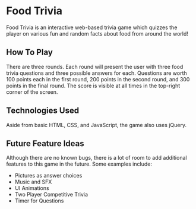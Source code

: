 # Food Trivia

Food Trivia is an interactive web-based trivia game which quizzes the player on various fun and random facts about food from around the world!

## How To Play

There are three rounds. Each round will present the user with three food trivia questions and three possible answers for each. Questions are worth 100 points each in the first round, 200 points in the second round, and 300 points in the final round. The score is visible at all times in the top-right corner of the screen.

## Technologies Used

Aside from basic HTML, CSS, and JavaScript, the game also uses jQuery.

## Future Feature Ideas

Although there are no known bugs, there is a lot of room to add additional features to this game in the future. Some examples include:

 - Pictures as answer choices
 - Music and SFX
 - UI Animations
 - Two Player Competitive Trivia
 - Timer for Questions
